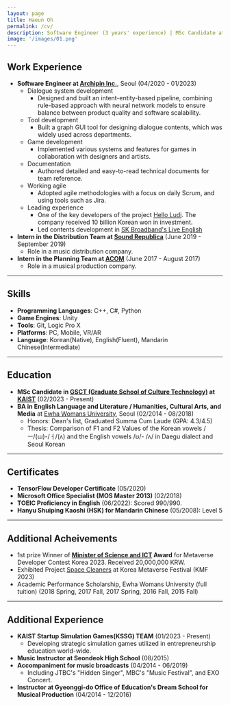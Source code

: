 ```yaml
---
layout: page
title: Haeun Oh
permalink: /cv/
description: Software Engineer (3 years' experience) | MSc Candidate at KAIST<br><br>I am a software engineer who is genuinely interested in problems related to Human-Computer Interaction. In my three years in the game industry, I've designed and implemented a fully-fledged in-game dialogue system. From 2023 Spring, I am pursuing an MSc degree in Culture Technology at KAIST to study Speech and Brain. Using EEG(Electroencephalogram), I will seek out innovative solutions to problems of Speech Perception and Production in the BCI(Brain-Computer Interface) field.
image: '/images/01.png'
---
```


## Work Experience

- **Software Engineer at [Archipin Inc.](https://www.archipin.com/)**, Seoul (04/2020 - 01/2023)
  - Dialogue system development
    - Designed and built an intent-entity-based pipeline, combining rule-based approach with neural network models to ensure balance between product quality and software scalability.
  - Tool development
    - Built a graph GUI tool for designing dialogue contents, which was widely used across departments.
  - Game development
    - Implemented various systems and features for games in collaboration with designers and artists.
  - Documentation
    - Authored detailed and easy-to-read technical documents for team reference.
  - Working agile
    - Adopted agile methodologies with a focus on daily Scrum, and using tools such as Jira.
  - Leading experience
    - One of the key developers of the project [Hello Ludi](https://www.helloludi.com/). The company received 10 billion Korean won in investment.
    - Led contents development in [SK Broadband's Live English](https://www.youtube.com/embed/FTetrBwsLOI?si=H2Nc5s_YyfgOGp6e)
- **Intern in the Distribution Team at [Sound Republica](https://www.soundrepublica.com/)** (June 2019 - September 2019)
  - Role in a music distribution company.
- **Intern in the Planning Team at [ACOM](http://acommusical.com/default/)** (June 2017 - August 2017)
  - Role in a musical production company.

---

## Skills
- **Programming Languages**: C++, C#, Python
- **Game Engines**: Unity
- **Tools**: Git, Logic Pro X
- **Platforms**: PC, Mobile, VR/AR
- **Language**: Korean(Native), English(Fluent), Mandarin Chinese(Intermediate)

---

## Education

- **MSc Candidate in [GSCT (Graduate School of Culture Technology)](https://ct.kaist.ac.kr/) at [KAIST](https://www.kaist.ac.kr/kr/)** (02/2023 - Present)
- **BA in English Language and Literature / Humanities, Cultural Arts, and Media** at [Ewha Womans University](https://www.ewha.ac.kr/ewha/index.do), Seoul (02/2014 - 08/2018)
  - Honors: Dean's list, Graduated Summa Cum Laude (GPA: 4.3/4.5)
  - Thesis: Comparison of F1 and F2 Values of the Korean vowels /ㅡ/(ɯ)-/ㅓ/(ʌ) and the English vowels /ʊ/- /ʌ/ in Daegu dialect and Seoul Korean

---

## Certificates
- **TensorFlow Developer Certificate** (05/2020)
- **Microsoft Office Specialist (MOS Master 2013)** (02/2018)
- **TOEIC Proficiency in English** (06/2022): Scored 990/990.
- **Hanyu Shuiping Kaoshi (HSK) for Mandarin Chinese** (05/2008): Level 5

---

## Additional Acheivements
- 1st prize Winner of **[Minister of Science and ICT](https://www.msit.go.kr/index.do) Award** for Metaverse Developer Contest Korea 2023. Received 20,000,000 KRW.
- Exhibited Project [Space Cleaners](https://haeundev.github.io/spacecleaners/) at Korea Metaverse Festival (KMF 2023)
- Academic Performance Scholarship, Ewha Womans University (full tuition) (2018 Spring, 2017 Fall, 2017 Spring, 2016 Fall, 2015 Fall)

---

## Additional Experience
- **KAIST Startup Simulation Games(KSSG) TEAM** (01/2023 - Present)
  - Developing strategic simulation games utilized in entrepreneurship education world-wide.
- **Music Instructor at Seondeok High School** (08/2015)
- **Accompaniment for music broadcasts** (04/2014 - 06/2019)
  - Including JTBC's "Hidden Singer", MBC's "Music Festival", and EXO Concert.
- **Instructor at Gyeonggi-do Office of Education's Dream School for Musical Production** (04/2014 - 12/2016)

